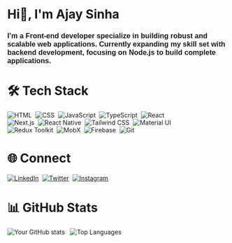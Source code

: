 # Hi👋, I'm Ajay Sinha

<h3 style="font-family: Arial, sans-serif;">
    I’m a Front-end developer specialize in building robust and scalable web applications. Currently expanding my skill set with backend development, focusing on Node.js to build complete applications.
</h3>

# 🛠 Tech Stack
  ![HTML](https://img.shields.io/badge/-HTML-E34F26?style=for-the-badge&logo=html5&logoWidth=20&logoColor=white)&nbsp; 
  ![CSS](https://img.shields.io/badge/-CSS-1572B6?style=for-the-badge&logo=css3&logoWidth=20&logoColor=white)&nbsp;
  ![JavaScript](https://img.shields.io/badge/-JavaScript-F7DF1E?style=for-the-badge&logo=javascript&logoWidth=20&logoColor=black)&nbsp;
  ![TypeScript](https://img.shields.io/badge/-TypeScript-007ACC?style=for-the-badge&logo=typescript&logoWidth=20&logoColor=white)&nbsp;
  ![React](https://img.shields.io/badge/-React-61DAFB?style=for-the-badge&logo=react&logoWidth=20&logoColor=black)</br> 
  ![Next.js](https://img.shields.io/badge/-Next.js-000000?style=for-the-badge&logo=next.js&logoWidth=20&logoColor=white)&nbsp; 
  ![React Native](https://img.shields.io/badge/-React%20Native-61DAFB?style=for-the-badge&logo=react&logoWidth=20&logoColor=black)&nbsp;
  ![Tailwind CSS](https://img.shields.io/badge/-Tailwind%20CSS-38B2AC?style=for-the-badge&logo=tailwind-css&logoWidth=20&logoColor=white)&nbsp;
  ![Material UI](https://img.shields.io/badge/-Material%20UI-0081CB?style=for-the-badge&logo=material-ui&logoWidth=20&logoColor=white)</br>
  ![Redux Toolkit](https://img.shields.io/badge/-Redux%20Toolkit-764ABC?style=for-the-badge&logo=redux&logoWidth=20&logoColor=white)&nbsp; 
  ![MobX](https://img.shields.io/badge/-MobX-FF9955?style=for-the-badge&logo=mobx&logoWidth=20&logoColor=white)&nbsp;
  ![Firebase](https://img.shields.io/badge/-Firebase-FFCA28?style=for-the-badge&logo=firebase&logoWidth=20&logoColor=black)&nbsp;
  ![Git](https://img.shields.io/badge/-Git-F05032?style=for-the-badge&logo=git&logoWidth=20&logoColor=white)&nbsp;

# 🌐 Connect
  [![LinkedIn](https://img.shields.io/badge/-LinkedIn-0077B5?style=for-the-badge&logo=linkedin&logoWidth=20&logoColor=white)](https://linkedin.com/in/ajaysinhaorigin)&nbsp;
  [![Twitter](https://img.shields.io/badge/-Twitter-1DA1F2?style=for-the-badge&logo=twitter&logoWidth=20&logoColor=white)](https://twitter.com/ajaysinhaorigin)&nbsp;
  [![Instagram](https://img.shields.io/badge/-Instagram-E4405F?style=for-the-badge&logo=instagram&logoWidth=20&logoColor=white)](https://instagram.com/ajaysinhaorigin)&nbsp;

# 📊 GitHub Stats
  ![Your GitHub stats](https://github-readme-stats.vercel.app/api?username=ajaysinhaorigin&show_icons=true&theme=radical)&nbsp;&nbsp;
  ![Top Languages](https://github-readme-stats.vercel.app/api/top-langs/?username=ajaysinhaorigin&layout=compact&theme=radical)
